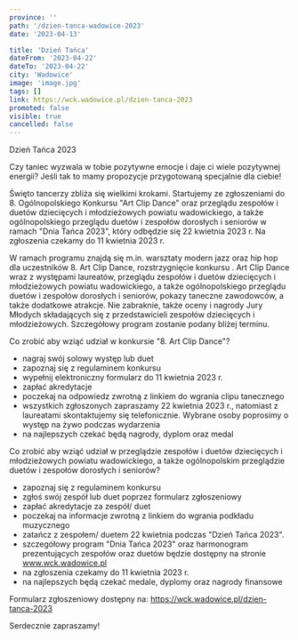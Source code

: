 ```yaml
---
province: ''
path: '/dzien-tanca-wadowice-2023'
date: '2023-04-13'

title: 'Dzień Tańca'
dateFrom: '2023-04-22'
dateTo: '2023-04-22'
city: 'Wadowice'
image: 'image.jpg'
tags: []
link: https://wck.wadowice.pl/dzien-tanca-2023
promoted: false
visible: true
cancelled: false
---
```

Dzień Tańca 2023

Czy taniec wyzwala w tobie pozytywne emocje i daje ci wiele pozytywnej energii? Jeśli tak to mamy propozycje przygotowaną specjalnie dla ciebie!


Święto tancerzy zbliża się wielkimi krokami. Startujemy ze zgłoszeniami do 8. Ogólnopolskiego Konkursu "Art Clip Dance" oraz przeglądu zespołów i duetów dziecięcych i młodzieżowych powiatu wadowickiego, a także ogólnopolskiego przeglądu duetów i zespołów dorosłych i seniorów w ramach "Dnia Tańca 2023", który odbędzie się 22 kwietnia 2023 r. Na zgłoszenia czekamy do 11 kwietnia 2023 r.

W ramach programu znajdą się m.in. warsztaty modern jazz oraz hip hop dla uczestników 8. Art Clip Dance, rozstrzygnięcie konkursu . Art Clip Dance wraz z  występami laureatów, przeglądu zespołów i duetów dziecięcych i młodzieżowych powiatu wadowickiego, a także ogólnopolskiego przeglądu duetów i zespołów dorosłych i seniorów, pokazy taneczne zawodowców, a także dodatkowe atrakcje. Nie zabraknie, także oceny i nagrody Jury Młodych składających się z przedstawicieli zespołów dziecięcych i młodzieżowych. Szczegółowy program zostanie podany bliżej terminu.

Co zrobić aby wziąć udział w konkursie "8. Art Clip Dance"?
- nagraj swój solowy występ lub duet
- zapoznaj się z regulaminem konkursu
- wypełnij elektroniczny formularz do 11 kwietnia 2023 r.
- zapłać akredytacje
- poczekaj na odpowiedz zwrotną z linkiem do wgrania clipu tanecznego
- wszystkich zgłoszonych zapraszamy 22 kwietnia 2023 r., natomiast z laureatami skontaktujemy się  telefonicznie. Wybrane osoby poprosimy o występ na żywo podczas wydarzenia
- na najlepszych czekać będą nagrody, dyplom oraz medal

Co zrobić aby wziąć udział w przeglądzie zespołów i duetów dziecięcych i młodzieżowych powiatu wadowickiego, a także ogólnopolskim przeglądzie duetów i zespołów dorosłych i seniorów?
- zapoznaj się z regulaminem konkursu
- zgłoś swój zespół lub duet poprzez formularz zgłoszeniowy
- zapłać akredytacje za zespół/ duet
- poczekaj na informacje zwrotną z linkiem do wgrania podkładu muzycznego
- zatańcz z zespołem/ duetem 22 kwietnia podczas "Dzień Tańca 2023".
- szczegółowy program "Dnia Tańca 2023" oraz harmonogram prezentujących zespołów oraz duetów będzie dostępny na stronie www.wck.wadowice.pl
- na zgłoszenia czekamy do 11 kwietnia 2023 r.
- na najlepszych będą czekać medale, dyplomy oraz nagrody finansowe

Formularz zgłoszeniowy dostępny na: https://wck.wadowice.pl/dzien-tanca-2023

Serdecznie zapraszamy!

